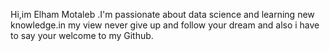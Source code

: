 Hi,im Elham Motaleb .I'm passionate about data science and learning new knowledge.in my view never give up and follow your dream and also i have to say  your welcome to my Github.

